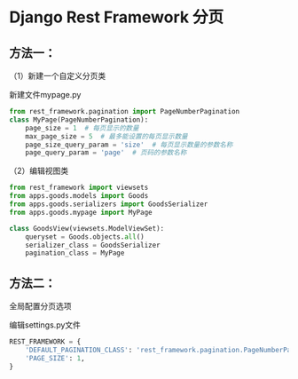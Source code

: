 # Django Rest Framework 分页

## 方法一：
（1）新建一个自定义分页类

新建文件mypage.py
```Python
from rest_framework.pagination import PageNumberPagination
class MyPage(PageNumberPagination):
    page_size = 1  # 每页显示的数量
    max_page_size = 5  # 最多能设置的每页显示数量
    page_size_query_param = 'size'  # 每页显示数量的参数名称
    page_query_param = 'page'  # 页码的参数名称
```

（2）编辑视图类

```Python
from rest_framework import viewsets
from apps.goods.models import Goods
from apps.goods.serializers import GoodsSerializer
from apps.goods.mypage import MyPage

class GoodsView(viewsets.ModelViewSet):
    queryset = Goods.objects.all()
    serializer_class = GoodsSerializer
    pagination_class = MyPage
```


## 方法二：

全局配置分页选项

编辑settings.py文件
```Python
REST_FRAMEWORK = {
    'DEFAULT_PAGINATION_CLASS': 'rest_framework.pagination.PageNumberPagination',
    'PAGE_SIZE': 1,
}
```

